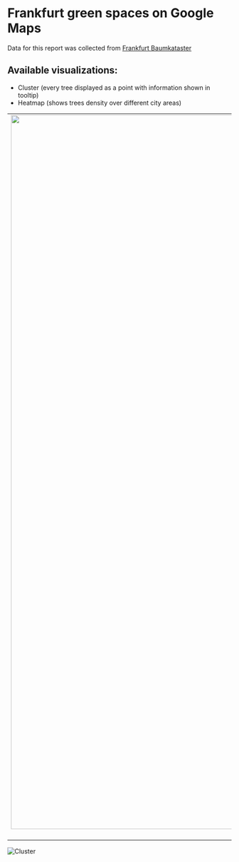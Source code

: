 # Frankfurt green spaces on Google Maps
Data for this report was collected from [Frankfurt Baumkataster](http://offenedaten.frankfurt.de/dataset/baumkataster-frankfurt-am-main)

## Available visualizations:
* Cluster (every tree displayed as a point with information shown in tooltip)
* Heatmap (shows trees density over different city areas)


| | | |
|:-------------------------:|:-------------------------:|:-------------------------:|
|<img width="1604" alt="Green Frankfurt" src="https://github.com/nitoloz/green-frankfurt/blob/master/images/green_frankfurt_cluster.png">  blah |  <img width="1604" alt="Green Frankfurt" src="/images/green_frankfurt_cluster.png">|<img width="1604" alt="Green Frankfurt" src="/images/green_frankfurt_cluster.png">|

![Cluster](/images/green_frankfurt_cluster.png)